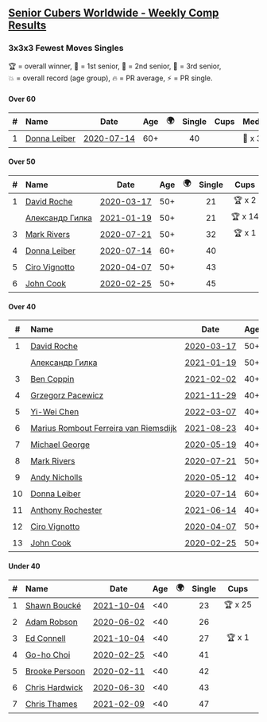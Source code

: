 <style>table {white-space: nowrap;}</style>
<link rel="stylesheet" type="text/css" href="/scw-comp/css/flags.css" />

## [Senior Cubers Worldwide - Weekly Comp Results](/scw-comp/results/)
### 3x3x3 Fewest Moves Singles

<span style="white-space: nowrap;">🏆 = overall winner</span>, <span style="white-space: nowrap;">🥇 = 1st senior</span>, <span style="white-space: nowrap;">🥈 = 2nd senior</span>, <span style="white-space: nowrap;">🥉 = 3rd senior</span>, <span style="white-space: nowrap;">💥 = overall record (age group)</span>, <span style="white-space: nowrap;">🔥 = PR average</span>, <span style="white-space: nowrap;">⚡ = PR single</span>.

#### Over 60

| # | Name | Date | Age | 🌍 | Single | Cups | Medals | Achievements | Solution |
| :--: | :-- | :--: | :--: | :--: | :--: | :--: | :-- | :-- | :-- |
| 1 | [Donna Leiber](../../persons/donna_leiber/333fm.md) | [2020-07-14](../../results/2020-07-14/333fm.md) | 60+ | <i class="flag flag-US" /> | 40 |  | 🥈 x 3, 🥉 x 5 | 💥 x 3, ⚡ x 3 | [Desktop](https://www.facebook.com/events/1103134150080209/permalink/1104353729958251) / [Mobile](https://m.facebook.com/events/1103134150080209?view=permalink&id=1104353729958251) |

#### Over 50

| # | Name | Date | Age | 🌍 | Single | Cups | Medals | Achievements | Solution |
| :--: | :-- | :--: | :--: | :--: | :--: | :--: | :-- | :-- | :-- |
| 1 | [David Roche](../../persons/david_roche/333fm.md) | [2020-03-17](../../results/2020-03-17/333fm.md) | 50+ | <i class="flag flag-AU" /> | 21 | 🏆 x 2 | 🥇 x 6, 🥈 x 5, 🥉 x 4 | 💥 x 5, 🔥 x 2, ⚡ x 4 | [Desktop](https://www.facebook.com/events/210706923625115/permalink/211706620191812) / [Mobile](https://m.facebook.com/events/210706923625115?view=permalink&id=211706620191812) |
| | [Александр Гилка](../../persons/александр_гилка/333fm.md) | [2021-01-19](../../results/2021-01-19/333fm.md) | 50+ | <i class="flag flag-UA" /> | 21 | 🏆 x 14 | 🥇 x 14, 🥈 x 1 | 💥 x 3, ⚡ x 4 | [Desktop](https://www.facebook.com/events/208650107637875/permalink/209239197578966) / [Mobile](https://m.facebook.com/events/208650107637875?view=permalink&id=209239197578966) |
| 3 | [Mark Rivers](../../persons/mark_rivers/333fm.md) | [2020-07-21](../../results/2020-07-21/333fm.md) | 50+ | <i class="flag flag-GB" /> | 32 | 🏆 x 1 | 🥇 x 1, 🥈 x 3, 🥉 x 3 | ⚡ x 3 | [Desktop](https://www.facebook.com/events/720490528496412/permalink/724724328073032) / [Mobile](https://m.facebook.com/events/720490528496412?view=permalink&id=724724328073032) |
| 4 | [Donna Leiber](../../persons/donna_leiber/333fm.md) | [2020-07-14](../../results/2020-07-14/333fm.md) | 60+ | <i class="flag flag-US" /> | 40 |  | 🥈 x 3, 🥉 x 5 | 💥 x 3, ⚡ x 3 | [Desktop](https://www.facebook.com/events/1103134150080209/permalink/1104353729958251) / [Mobile](https://m.facebook.com/events/1103134150080209?view=permalink&id=1104353729958251) |
| 5 | [Ciro Vignotto](../../persons/ciro_vignotto/333fm.md) | [2020-04-07](../../results/2020-04-07/333fm.md) | 50+ | <i class="flag flag-IT" /> | 43 |  | 🥉 x 1 | ⚡ x 1 | [Desktop](https://www.facebook.com/events/253518435802861/permalink/253716005783104) / [Mobile](https://m.facebook.com/events/253518435802861?view=permalink&id=253716005783104) |
| 6 | [John Cook](../../persons/john_cook/333fm.md) | [2020-02-25](../../results/2020-02-25/333fm.md) | 50+ | <i class="flag flag-AU" /> | 45 |  | 🥉 x 2 | ⚡ x 3 | [Desktop](https://www.facebook.com/events/215751886207638/permalink/217422122707281) / [Mobile](https://m.facebook.com/events/215751886207638?view=permalink&id=217422122707281) |

#### Over 40

| # | Name | Date | Age | 🌍 | Single | Cups | Medals | Achievements | Solution |
| :--: | :-- | :--: | :--: | :--: | :--: | :--: | :-- | :-- | :-- |
| 1 | [David Roche](../../persons/david_roche/333fm.md) | [2020-03-17](../../results/2020-03-17/333fm.md) | 50+ | <i class="flag flag-AU" /> | 21 | 🏆 x 2 | 🥇 x 6, 🥈 x 5, 🥉 x 4 | 💥 x 5, 🔥 x 2, ⚡ x 4 | [Desktop](https://www.facebook.com/events/210706923625115/permalink/211706620191812) / [Mobile](https://m.facebook.com/events/210706923625115?view=permalink&id=211706620191812) |
| | [Александр Гилка](../../persons/александр_гилка/333fm.md) | [2021-01-19](../../results/2021-01-19/333fm.md) | 50+ | <i class="flag flag-UA" /> | 21 | 🏆 x 14 | 🥇 x 14, 🥈 x 1 | 💥 x 3, ⚡ x 4 | [Desktop](https://www.facebook.com/events/208650107637875/permalink/209239197578966) / [Mobile](https://m.facebook.com/events/208650107637875?view=permalink&id=209239197578966) |
| 3 | [Ben Coppin](../../persons/ben_coppin/333fm.md) | [2021-02-02](../../results/2021-02-02/333fm.md) | 40+ | <i class="flag flag-GB" /> | 23 | 🏆 x 17 | 🥇 x 26, 🥈 x 14, 🥉 x 6 | 💥 x 1, 🔥 x 2, ⚡ x 4 | [Desktop](https://www.facebook.com/events/117342666946735/permalink/117576583590010) / [Mobile](https://m.facebook.com/events/117342666946735?view=permalink&id=117576583590010) |
| 4 | [Grzegorz Pacewicz](../../persons/grzegorz_pacewicz/333fm.md) | [2021-11-29](../../results/2021-11-29/333fm.md) | 40+ | <i class="flag flag-PL" /> | 24 | 🏆 x 17 | 🥇 x 23, 🥈 x 10, 🥉 x 2 | 💥 x 5, 🔥 x 4, ⚡ x 10 | [Desktop](https://www.facebook.com/events/1134079880330044/permalink/1136698750068157) / [Mobile](https://m.facebook.com/events/1134079880330044?view=permalink&id=1136698750068157) |
| 5 | [Yi-Wei Chen](../../persons/yi_wei_chen/333fm.md) | [2022-03-07](../../results/2022-03-07/333fm.md) | 40+ | <i class="flag flag-TW" /> | 27 | 🏆 x 5 | 🥇 x 6, 🥈 x 9, 🥉 x 3 | 🔥 x 2, ⚡ x 6 | [Desktop](https://www.facebook.com/events/1019860768950688/permalink/1025670791703019) / [Mobile](https://m.facebook.com/events/1019860768950688?view=permalink&id=1025670791703019) |
| 6 | [Marius Rombout Ferreira van Riemsdijk](../../persons/marius_rombout_ferreira_van_riemsdijk/333fm.md) | [2021-08-23](../../results/2021-08-23/333fm.md) | 40+ | <i class="flag flag-BR" /> | 29 | 🏆 x 1 | 🥇 x 1, 🥈 x 1, 🥉 x 1 | 🔥 x 1, ⚡ x 3 | [Desktop](https://www.facebook.com/events/367378891664957/permalink/373345437734969) / [Mobile](https://m.facebook.com/events/367378891664957?view=permalink&id=373345437734969) |
| 7 | [Michael George](../../persons/michael_george/333fm.md) | [2020-05-19](../../results/2020-05-19/333fm.md) | 40+ | <i class="flag flag-GB" /> | 31 |  | 🥇 x 1, 🥈 x 4, 🥉 x 5 | ⚡ x 3 | [Desktop](https://www.facebook.com/events/568280284126471/permalink/569029154051584) / [Mobile](https://m.facebook.com/events/568280284126471?view=permalink&id=569029154051584) |
| 8 | [Mark Rivers](../../persons/mark_rivers/333fm.md) | [2020-07-21](../../results/2020-07-21/333fm.md) | 50+ | <i class="flag flag-GB" /> | 32 | 🏆 x 1 | 🥇 x 1, 🥈 x 3, 🥉 x 3 | ⚡ x 3 | [Desktop](https://www.facebook.com/events/720490528496412/permalink/724724328073032) / [Mobile](https://m.facebook.com/events/720490528496412?view=permalink&id=724724328073032) |
| 9 | [Andy Nicholls](../../persons/andy_nicholls/333fm.md) | [2020-05-12](../../results/2020-05-12/333fm.md) | 40+ | <i class="flag flag-GB" /> | 36 |  | 🥈 x 2, 🥉 x 4 | 🔥 x 1, ⚡ x 2 | [Desktop](https://www.facebook.com/events/2563130363933815/permalink/2563245993922252) / [Mobile](https://m.facebook.com/events/2563130363933815?view=permalink&id=2563245993922252) |
| 10 | [Donna Leiber](../../persons/donna_leiber/333fm.md) | [2020-07-14](../../results/2020-07-14/333fm.md) | 60+ | <i class="flag flag-US" /> | 40 |  | 🥈 x 3, 🥉 x 5 | 💥 x 3, ⚡ x 3 | [Desktop](https://www.facebook.com/events/1103134150080209/permalink/1104353729958251) / [Mobile](https://m.facebook.com/events/1103134150080209?view=permalink&id=1104353729958251) |
| 11 | [Anthony Rochester](../../persons/anthony_rochester/333fm.md) | [2021-06-14](../../results/2021-06-14/333fm.md) | 40+ | <i class="flag flag-AU" /> | 42 |  | 🥈 x 2, 🥉 x 3 | ⚡ x 3 | [Desktop](https://www.facebook.com/events/183961263668092/permalink/187022880028597) / [Mobile](https://m.facebook.com/events/183961263668092?view=permalink&id=187022880028597) |
| 12 | [Ciro Vignotto](../../persons/ciro_vignotto/333fm.md) | [2020-04-07](../../results/2020-04-07/333fm.md) | 50+ | <i class="flag flag-IT" /> | 43 |  | 🥉 x 1 | ⚡ x 1 | [Desktop](https://www.facebook.com/events/253518435802861/permalink/253716005783104) / [Mobile](https://m.facebook.com/events/253518435802861?view=permalink&id=253716005783104) |
| 13 | [John Cook](../../persons/john_cook/333fm.md) | [2020-02-25](../../results/2020-02-25/333fm.md) | 50+ | <i class="flag flag-AU" /> | 45 |  | 🥉 x 2 | ⚡ x 3 | [Desktop](https://www.facebook.com/events/215751886207638/permalink/217422122707281) / [Mobile](https://m.facebook.com/events/215751886207638?view=permalink&id=217422122707281) |

#### Under 40

| # | Name | Date | Age | 🌍 | Single | Cups | Medals | Achievements | Solution |
| :--: | :-- | :--: | :--: | :--: | :--: | :--: | :-- | :-- | :-- |
| 1 | [Shawn Boucké](../../persons/shawn_boucke/333fm.md) | [2021-10-04](../../results/2021-10-04/333fm.md) | <40 | <i class="flag flag-US" /> | 23 | 🏆 x 25 |  | 💥 x 1, 🔥 x 2, ⚡ x 8 | [Desktop](https://www.facebook.com/events/382724596896965/permalink/385869249915833) / [Mobile](https://m.facebook.com/events/382724596896965?view=permalink&id=385869249915833) |
| 2 | [Adam Robson](../../persons/adam_robson/333fm.md) | [2020-06-02](../../results/2020-06-02/333fm.md) | <40 | <i class="flag flag-GB" /> | 26 |  |  | ⚡ x 4 | [Desktop](https://www.facebook.com/events/3920457157996941/permalink/3937885802920743) / [Mobile](https://m.facebook.com/events/3920457157996941?view=permalink&id=3937885802920743) |
| 3 | [Ed Connell](../../persons/ed_connell/333fm.md) | [2021-10-04](../../results/2021-10-04/333fm.md) | <40 | <i class="flag flag-IE" /> | 27 | 🏆 x 1 |  | ⚡ x 5 | [Desktop](https://www.facebook.com/events/382724596896965/permalink/387055616463863) / [Mobile](https://m.facebook.com/events/382724596896965?view=permalink&id=387055616463863) |
| 4 | [Go-ho Choi](../../persons/go_ho_choi/333fm.md) | [2020-02-25](../../results/2020-02-25/333fm.md) | <40 | <i class="flag flag-KR" /> | 41 |  |  | ⚡ x 1 | [Desktop](https://www.facebook.com/events/215751886207638/permalink/216681586114668) / [Mobile](https://m.facebook.com/events/215751886207638?view=permalink&id=216681586114668) |
| 5 | [Brooke Persoon](../../persons/brooke_persoon/333fm.md) | [2020-02-11](../../results/2020-02-11/333fm.md) | <40 | <i class="flag flag-US" /> | 42 |  |  | ⚡ x 1 | [Desktop](https://www.facebook.com/groups/1604105099735401/permalink/2138923996253506) / [Mobile](https://m.facebook.com/groups/1604105099735401?view=permalink&id=2138923996253506) |
| 6 | [Chris Hardwick](../../persons/chris_hardwick/333fm.md) | [2020-06-30](../../results/2020-06-30/333fm.md) | <40 | <i class="flag flag-US" /> | 43 |  |  | ⚡ x 1 | [Desktop](https://www.facebook.com/events/1574705676027540/permalink/1578822932282481) / [Mobile](https://m.facebook.com/events/1574705676027540?view=permalink&id=1578822932282481) |
| 7 | [Chris Thames](../../persons/chris_thames/333fm.md) | [2021-02-09](../../results/2021-02-09/333fm.md) | <40 | <i class="flag flag-US" /> | 47 |  |  | 🔥 x 1, ⚡ x 4 | [Desktop](https://www.facebook.com/events/324362745652604/permalink/326810018741210) / [Mobile](https://m.facebook.com/events/324362745652604?view=permalink&id=326810018741210) |


<!-- Global site tag (gtag.js) - Google Analytics -->
<script async src="https://www.googletagmanager.com/gtag/js?id=UA-86348435-3"></script>
<script>window.dataLayer = window.dataLayer || []; function gtag() {dataLayer.push(arguments);} gtag('js', new Date()); gtag('config', 'UA-86348435-3');</script>
